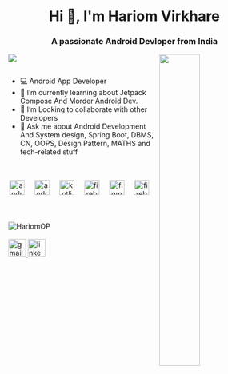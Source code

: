 <h1 align="center">Hi 👋, I'm Hariom Virkhare</h1>
<h3 align="center">A passionate Android Devloper from India</h3>


<div>
  <img align="right" width="40%" src="https://owlbertsio-resized.s3.amazonaws.com/Popper.psd.full.png">
</div>

 ![](https://komarev.com/ghpvc/?username=hariomop12&color=green)

 

<p align="left"> <a href="https://twitter.com/" target="blank"><img src="https://img.shields.io/twitter/follow/?logo=twitter&style=for-the-badge" alt="" /></a> </p>


- 💻 Android App Developer
- 🌱 I’m currently learning about Jetpack Compose And Morder Android Dev. 
- 👯 I’m Looking to collaborate with other Developers
- 💬 Ask me about Android Development And System design, Spring Boot, DBMS, CN, OOPS, Design Pattern, MATHS and tech-related stuff

 <br/>

<br/>
 <div align="center">
   <img src="https://cdn.jsdelivr.net/gh/devicons/devicon/icons/androidstudio/androidstudio-original.svg" height="30" alt="androidstudio logo"  />
  <img width="12" />
  <img src="https://i.ibb.co/6FJr81b/OIP-removebg.png" height="30" alt="android logo"  />
  <img width="12" />
  <img src="https://cdn.jsdelivr.net/gh/devicons/devicon/icons/kotlin/kotlin-original.svg" height="30" alt="kotlin logo"  />
  <img width="12" />
    <img src="https://blogger.googleusercontent.com/img/b/R29vZ2xl/AVvXsEjC97Z8BResg5dlPqczsRCFhP6zewWX0X0e7fVPG-G7PuUZwwZVsi9OPoqJYkgqT2h0FI95SsmWzVEgpt8b8HAqFiIxZ98TFtY4lE0b8UrtVJ2HrJebRwl6C9DslsQDl9KnBIrdHS6LtkY/s1600/jetpack+compose+icon_RGB.png" height="30" alt="firebase logo"  />
  <img width="12" />
  <img src="https://cdn.jsdelivr.net/gh/devicons/devicon/icons/figma/figma-original.svg" height="30" alt="figma logo"  />
  <img width="12" />
  <img src="https://cdn.jsdelivr.net/gh/devicons/devicon/icons/firebase/firebase-plain.svg" height="30" alt="firebase logo"  />
  <img width="12" />
  
  
  
</div>


<br/>

<br/>

<br/>

<img align="center" src="https://blogger.googleusercontent.com/img/b/R29vZ2xl/AVvXsEj7PWlUZkLVg4Mo1Mx4fPEHQu7G4KhVaM5S8ZcBMHpeKvNUI7r5ZAwDtLsK9B7JFl4ikt4VNH-BnNUtkYsrYaG7jxSNFOV0-7aM4MPhAndCmvYn4A0BNHhTNciJUj--IgisvHQlZQvh4i4BecPlNTH7l-q9d936UU7Vhi54aXl4mSD0CPplOnO3H7ur/s1600/unnamed%20(6).gif" alt="HariomOP" >

<br/>

<br/>
<div align="left">
  <a href="hariomvirkhare02@gmail.com" target="_blank">
    <img src="https://img.shields.io/static/v1?message=Gmail&logo=gmail&label=&color=D14836&logoColor=white&labelColor=&style=for-the-badge" height="35" alt="gmail logo"  />
  </a>
  <a href="https://www.linkedin.com/in/hariom-virkhare-4a6056291/" target="_blank">
    <img src="https://img.shields.io/static/v1?message=LinkedIn&logo=linkedin&label=&color=0077B5&logoColor=white&labelColor=&style=for-the-badge" height="35" alt="linkedin logo"  />
  </a>
</div>

 
 

 
